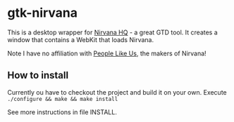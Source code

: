 # gtk-nirvana

This is a desktop wrapper for [Nirvana HQ](https://nirvanahq.com/) - a great GTD tool. It creates a window that contains a WebKit that loads Nirvana.

Note I have no affiliation with [People Like Us](http://peoplelikeus.ca/), the makers of Nirvana!

## How to install

Currently ou have to checkout the project and build it on your own. Execute `./configure && make && make install`

See more instructions in file INSTALL. 
